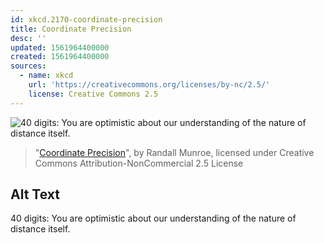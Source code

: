 ```yaml
---
id: xkcd.2170-coordinate-precision
title: Coordinate Precision
desc: ''
updated: 1561964400000
created: 1561964400000
sources:
  - name: xkcd
    url: 'https://creativecommons.org/licenses/by-nc/2.5/'
    license: Creative Commons 2.5
---
```

![40 digits: You are optimistic about our understanding of the nature of distance itself.](https://imgs.xkcd.com/comics/coordinate_precision.png)
> "[Coordinate Precision](https://xkcd.com/2170/)", by Randall Munroe, licensed under Creative Commons Attribution-NonCommercial 2.5 License

## Alt Text
40 digits: You are optimistic about our understanding of the nature of distance itself.
